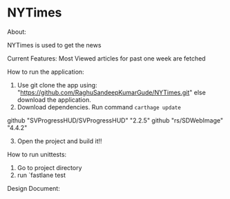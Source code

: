 # NYTimes

About:

NYTimes is used to get the news 

Current Features:
Most Viewed articles for past one week are fetched 


How to run the application:
1. Use git clone the app using: "https://github.com/RaghuSandeepKumarGude/NYTimes.git" else download the application.
2. Download dependencies. Run command `carthage update`

github "SVProgressHUD/SVProgressHUD" "2.2.5"
github "rs/SDWebImage" "4.4.2"

3. Open the project and build it!!

How to run unittests:
1. Go to project directory 
2. run `fastlane test


Design Document:



